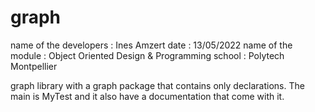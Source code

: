 # graph
name of the developers : Ines Amzert
date : 13/05/2022
name of the module :  Object Oriented Design & Programming
school : Polytech Montpellier

graph library with a graph package that contains only declarations. The main is MyTest and it also have a documentation that come with it.
